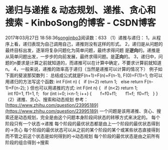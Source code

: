 # 递归与递推 & 动态规划、递推、贪心和搜索 - KinboSong的博客 - CSDN博客
2017年03月27日 18:58:36[songjinbo3](https://me.csdn.net/KinboSong)阅读数：633
（1）递推与递归：
1，从程序上看，递归表现为自己调用自己，递推则没有这样的形式。
2，递归是从问题的最终目标出发，逐渐将复杂问题化为简单问题，最终求得问题
是**逆向**的。递推是从简单问题出发，一步步的向前发展，最终求得问题。是**正向**的。
3，递归中，问题的n要求是计算之前就知道的，而递推可以在计算中确定，不要求计算前就知道n。
4，一般来说，递推的效率高于递归（当然是递推可以计算的情况下）
例子如下面的斐波那契数列：
总结成公式就是F(n+1)=F(n)+F(n-1), F(0)=F(1)=1;
你可以用递归的方法写这个函数:
int F(int n) {
  if (n<2) return 1;
  else return F(n-1)+F(n-2);
}
但也可以用递推的方式:
int F(int n) {
  if (n<2) return 1;
  int f0=1, f1=1, f;
  for (int i=0; i<n-1; i++) {
      f=f0+f1;
      f1=f;  f0=f1;
  }
}
（2）递推、贪心、搜索和动态规划
参考：[https://www.zhihu.com/question/23995189](https://www.zhihu.com/question/23995189)
一个问题是该用递推、贪心、搜索还是动态规划，完全是由这个问题本身阶段间状态的转移方式来决定的。
每个阶段只有一个状态->递推
每个阶段的最优状态都是由上一个阶段的最优状态得到的->贪心
每个阶段的最优状态可以从之前的某个阶段的某个或某些状态直接得到而不管之前这个状态是如何得到的->动态规划
每个阶段的最优状态是由之前所有阶段的组合得到->搜索


